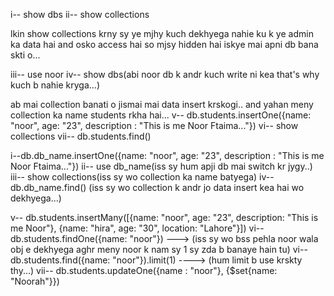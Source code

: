 i--  show dbs 
ii-- show collections

lkin show collections krny sy ye mjhy kuch dekhyega nahie ku k ye admin ka data hai and osko access hai so mjsy hidden hai iskye mai apni db bana skti o...

<!-- create own database -->

iii-- use noor
iv-- show dbs(abi noor db k andr kuch write ni kea that's why kuch b nahie kryga...)

ab mai collection banati o jismai mai data insert krskogi..
and yahan meny collection ka name students rkha hai...
v-- db.students.insertOne({name: "noor", age: "23", description : "This is me Noor Ftaima..."})
vi-- show collections
vii-- db.students.find()

<!-- So simpley summary how can create apna db.. -->

i--db.db_name.insertOne({name: "noor", age: "23", description : "This is me Noor Ftaima..."}) 
ii-- use db_name(iss sy hum apji db mai switch kr jygy..)
iii-- show collections(iss sy wo collection ka name batyega)
iv-- db.db_name.find() (iss sy wo collection k andr jo data insert kea hai wo dekhyega...)
<!-- And aghr 1 e sath zada objects bejny hain tu i can use this: -->
v-- db.students.insertMany([{name: "noor", age: "23", description: "This is me Noor"}, {name: "hira", age: "30", location: "Lahore"}])
vi-- db.students.findOne({name: "noor"}) ---> (iss sy wo bss pehla noor wala obj e dekhyega aghr meny noor k nam sy 1 sy zda b banaye hain tu)
vi-- db.students.find({name: "noor"}).limit(1) ----> (hum limit b use krskty thy...)
vii-- db.students.updateOne({name : "noor"}, {$set{name: "Noorah"}})